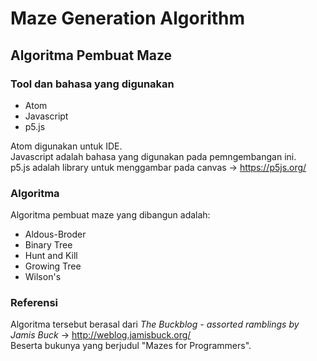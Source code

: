# Maze Generation Algorithm
## Algoritma Pembuat Maze

### Tool dan bahasa yang digunakan
<ul>
  <li>Atom</li>
  <li>Javascript</li>
  <li>p5.js</li>
</ul>

Atom digunakan untuk IDE. <br>
Javascript adalah bahasa yang digunakan pada pemngembangan ini. <br>
p5.js adalah library untuk menggambar pada canvas -> https://p5js.org/

### Algoritma
Algoritma pembuat maze yang dibangun adalah:
<ul>
  <li>Aldous-Broder</li>
  <li>Binary Tree</li>
  <li>Hunt and Kill</li>
  <li>Growing Tree</li>
  <li>Wilson's</li>
</ul>

### Referensi
Algoritma tersebut berasal dari <i>The Buckblog - assorted ramblings by Jamis Buck</i> -> http://weblog.jamisbuck.org/ <br>
Beserta bukunya yang berjudul "Mazes for Programmers".
